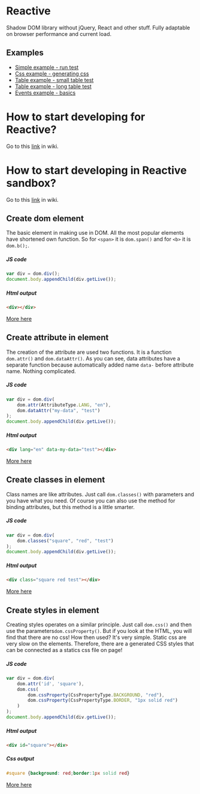 # Reactive
Shadow DOM library without jQuery, React and other stuff. Fully adaptable on browser performance and current load.

## Examples
 - [Simple example - run test](http://htmlpreview.github.io/?https://github.com/stanislavhacker/Reactive/blob/master/dom/examples/simple/index.html)
 - [Css example - generating css](http://htmlpreview.github.io/?https://github.com/stanislavhacker/Reactive/blob/master/dom/examples/css/index.html)
 - [Table example - small table test](http://htmlpreview.github.io/?https://github.com/stanislavhacker/Reactive/blob/master/dom/examples/table2/index.html)
 - [Table example - long table test](http://htmlpreview.github.io/?https://github.com/stanislavhacker/Reactive/blob/master/dom/examples/table/index.html)
 - [Events example - basics](http://htmlpreview.github.io/?https://github.com/stanislavhacker/Reactive/blob/master/dom/examples/events/index.html)
 
# How to start developing for Reactive?
Go to this [link](https://github.com/stanislavhacker/Reactive/wiki/How-to-start-developing%3F) in wiki.

# How to start developing in Reactive sandbox?
Go to this [link](https://github.com/stanislavhacker/Reactive/wiki/How-to-develop-with-Reactive) in wiki.


## Create dom element
The basic element in making use in DOM. All the most popular elements have shortened own function. So for `<span>` it is `dom.span()` and for `<b>` it is `dom.b();`.

##### JS code

```javascript
var div = dom.div();
document.body.appendChild(div.getLive());
```

##### Html output

```html
<div></div>
```

[More here](https://github.com/stanislavhacker/Reactive/wiki/module:-DOM---basic-dom-element-usage)


## Create attribute in element
The creation of the attribute are used two functions. It is a function `dom.attr()` and `dom.dataAttr()`. As you can see, data attributes have a separate function because automatically added name `data-` before attribute name. Nothing complicated.

##### JS code

```javascript
var div = dom.div(
	dom.attr(AttributeType.LANG, "en"),
	dom.dataAttr("my-data", "test")
);
document.body.appendChild(div.getLive());
```

##### Html output

```html
<div lang="en" data-my-data="test"></div>
```

[More here](https://github.com/stanislavhacker/Reactive/wiki/module:-DOM---basic-dom-element-usage)

## Create classes in element
Class names are like attributes. Just call `dom.classes()` with parameters and you have what you need. Of course you can also use the method for binding attributes, but this method is a little smarter.

##### JS code

```javascript
var div = dom.div(
	dom.classes("square", "red", "test")
);
document.body.appendChild(div.getLive());
```

##### Html output

```html
<div class="square red test"></div>
```

[More here](https://github.com/stanislavhacker/Reactive/wiki/module:-DOM---basic-dom-element-usage)

## Create styles in element
Creating styles operates on a similar principle. Just call `dom.css()` and then use the parameters`dom.cssProperty()`. But if you look at the HTML, you will find that there are no css! How then used? It's very simple. Static css are very slow on the elements. Therefore, there are a generated CSS styles that can be connected as a statics css file on page!

##### JS code

```javascript
var div = dom.div(
	dom.attr('id', 'square'),
	dom.css(
		dom.cssProperty(CssPropertyType.BACKGROUND, "red"),
		dom.cssProperty(CssPropertyType.BORDER, "1px solid red")
	)
);
document.body.appendChild(div.getLive());
```

##### Html output

```html
<div id="square"></div>
```

##### Css output

```css
#square {background: red;border:1px solid red}
```

[More here](https://github.com/stanislavhacker/Reactive/wiki/module:-DOM---basic-dom-element-usage)
